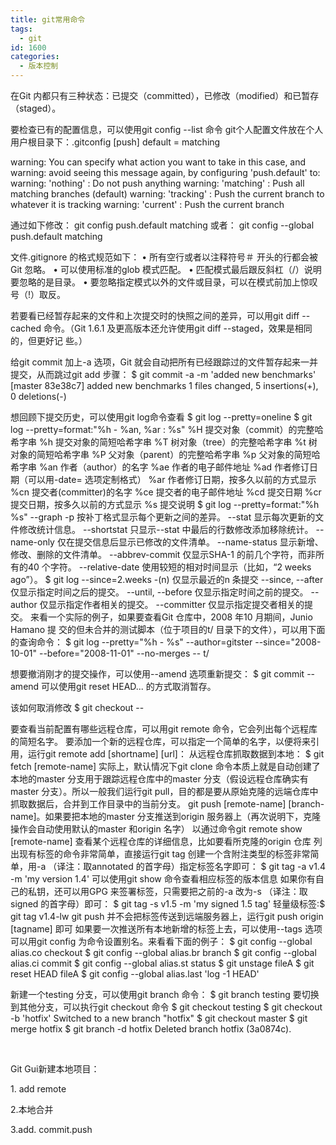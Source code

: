 ```yaml
---
title: git常用命令
tags:
  - git
id: 1600
categories:
  - 版本控制
---
```


在Git 内都只有三种状态：已提交（committed），已修改（modified）和已暂存（staged）。

要检查已有的配置信息，可以使用git config --list 命令
git个人配置文件放在个人用户根目录下：.gitconfig
[push]
default = matching

warning: You can specify what action you want to take in this case, and
warning: avoid seeing this message again, by configuring 'push.default' to:
warning: 'nothing' : Do not push anything
warning: 'matching' : Push all matching branches (default)
warning: 'tracking' : Push the current branch to whatever it is tracking
warning: 'current' : Push the current branch

通过如下修改：
git config push.default matching
或者：
git config --global push.default matching

文件.gitignore 的格式规范如下：
• 所有空行或者以注释符号＃ 开头的行都会被Git 忽略。
• 可以使用标准的glob 模式匹配。
• 匹配模式最后跟反斜杠（/）说明要忽略的是目录。
• 要忽略指定模式以外的文件或目录，可以在模式前加上惊叹号（!）取反。

若要看已经暂存起来的文件和上次提交时的快照之间的差异，可以用git diff --cached
命令。（Git 1.6.1 及更高版本还允许使用git diff --staged，效果是相同的，但更好记
些。）

给git commit 加上-a 选项，Git
就会自动把所有已经跟踪过的文件暂存起来一并提交，从而跳过git add 步骤：
$ git commit -a -m 'added new benchmarks'
[master 83e38c7] added new benchmarks
1 files changed, 5 insertions(+), 0 deletions(-)

想回顾下提交历史，可以使用git log命令查看
$ git log --pretty=oneline
$ git log --pretty=format:"%h - %an, %ar : %s"
%H 提交对象（commit）的完整哈希字串
%h 提交对象的简短哈希字串
%T 树对象（tree）的完整哈希字串
%t 树对象的简短哈希字串
%P 父对象（parent）的完整哈希字串
%p 父对象的简短哈希字串
%an 作者（author）的名字
%ae 作者的电子邮件地址
%ad 作者修订日期（可以用-date= 选项定制格式）
%ar 作者修订日期，按多久以前的方式显示
%cn 提交者(committer)的名字
%ce 提交者的电子邮件地址
%cd 提交日期
%cr 提交日期，按多久以前的方式显示
%s 提交说明
$ git log --pretty=format:"%h %s" --graph
-p 按补丁格式显示每个更新之间的差异。
--stat 显示每次更新的文件修改统计信息。
--shortstat 只显示--stat 中最后的行数修改添加移除统计。
--name-only 仅在提交信息后显示已修改的文件清单。
--name-status 显示新增、修改、删除的文件清单。
--abbrev-commit 仅显示SHA-1 的前几个字符，而非所有的40 个字符。
--relative-date 使用较短的相对时间显示（比如，“2 weeks ago”）。
$ git log --since=2.weeks
-(n) 仅显示最近的n 条提交
--since, --after 仅显示指定时间之后的提交。
--until, --before 仅显示指定时间之前的提交。
--author 仅显示指定作者相关的提交。
--committer 仅显示指定提交者相关的提交。
来看一个实际的例子，如果要查看Git 仓库中，2008 年10 月期间，Junio Hamano 提
交的但未合并的测试脚本（位于项目的t/ 目录下的文件），可以用下面的查询命令：
$ git log --pretty="%h - %s" --author=gitster --since="2008-10-01"
--before="2008-11-01" --no-merges -- t/

想要撤消刚才的提交操作，可以使用--amend 选项重新提交：
$ git commit --amend
可以使用git reset HEAD... 的方式取消暂存。

该如何取消修改 $ git checkout --

要查看当前配置有哪些远程仓库，可以用git remote 命令，它会列出每个远程库的简短名字。
要添加一个新的远程仓库，可以指定一个简单的名字，以便将来引用，运行git remote add [shortname] [url]：
从远程仓库抓取数据到本地：
$ git fetch [remote-name]
实际上，默认情况下git clone 命令本质上就是自动创建了本地的master 分支用于跟踪远程仓库中的master 分支（假设远程仓库确实有master 分支）。所以一般我们运行git pull，目的都是要从原始克隆的远端仓库中抓取数据后，合并到工作目录中的当前分支。
git push [remote-name] [branch-name]。如果要把本地的master 分支推送到origin 服务器上（再次说明下，克隆操作会自动使用默认的master 和origin 名字）
以通过命令git remote show [remote-name] 查看某个远程仓库的详细信息，比如要看所克隆的origin 仓库
列出现有标签的命令非常简单，直接运行git tag
创建一个含附注类型的标签非常简单，用-a （译注：取annotated 的首字母）指定标签名字即可：
$ git tag -a v1.4 -m 'my version 1.4'
可以使用git show 命令查看相应标签的版本信息
如果你有自己的私钥，还可以用GPG 来签署标签，只需要把之前的-a 改为-s （译注：取signed 的首字母）即可：
$ git tag -s v1.5 -m 'my signed 1.5 tag'
轻量级标签:$ git tag v1.4-lw
git push 并不会把标签传送到远端服务器上，运行git push origin [tagname] 即可
如果要一次推送所有本地新增的标签上去，可以使用--tags 选项
可以用git config 为命令设置别名。来看看下面的例子：
$ git config --global alias.co checkout
$ git config --global alias.br branch
$ git config --global alias.ci commit
$ git config --global alias.st status
$ git unstage fileA
$ git reset HEAD fileA
$ git config --global alias.last 'log -1 HEAD'

新建一个testing 分支，可以使用git branch 命令：
$ git branch testing
要切换到其他分支，可以执行git checkout 命令
$ git checkout testing
$ git checkout -b 'hotfix'
Switched to a new branch "hotfix"
$ git checkout master
$ git merge hotfix
$ git branch -d hotfix
Deleted branch hotfix (3a0874c).

&nbsp;

Git Gui新建本地项目：

1\. add remote

2.本地合并

3.add. commit.push